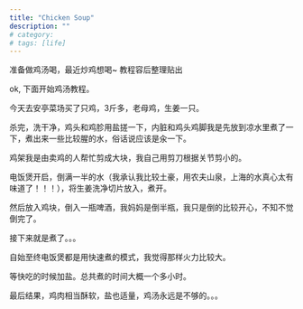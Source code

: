 ```yaml
---
title: "Chicken Soup"
description: ""
# category: 
# tags: [life]
---
```



准备做鸡汤喝，最近炒鸡想喝~ 教程容后整理贴出

ok, 下面开始鸡汤教程。

今天去安亭菜场买了只鸡，3斤多，老母鸡，生姜一只。

杀完，洗干净，鸡头和鸡胗用盐搓一下，内脏和鸡头鸡脚我是先放到凉水里煮了一下，煮出来一些比较腥的水，俗话说应该是汆一下。

鸡架我是由卖鸡的人帮忙剪成大块，我自己用剪刀根据关节剪小的。

电饭煲开启，倒满一半的水（我承认我比较土豪，用农夫山泉，上海的水真心太有味道了！！！），将生姜洗净切片放入，煮开。

然后放入鸡块，倒入一瓶啤酒，我妈妈是倒半瓶，我只是倒的比较开心，不知不觉倒完了。

接下来就是煮了。。。

自始至终电饭煲都是用快速煮的模式，我觉得那样火力比较大。

等快吃的时候加盐。总共煮的时间大概一个多小时。

最后结果，鸡肉相当酥软，盐也适量，鸡汤永远是不够的。。。